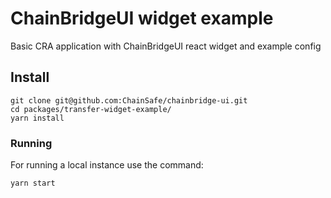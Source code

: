 # ChainBridgeUI widget example

Basic CRA application with ChainBridgeUI react widget and example config

## Install

```
git clone git@github.com:ChainSafe/chainbridge-ui.git
cd packages/transfer-widget-example/
yarn install
```

### Running

For running a local instance use the command:

```
yarn start